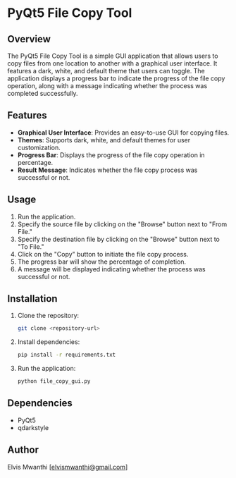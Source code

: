 # PyQt5 File Copy Tool

## Overview

The PyQt5 File Copy Tool is a simple GUI application that allows users to copy files from one location to another with a graphical user interface. It features a dark, white, and default theme that users can toggle. The application displays a progress bar to indicate the progress of the file copy operation, along with a message indicating whether the process was completed successfully.

## Features

- **Graphical User Interface**: Provides an easy-to-use GUI for copying files.
- **Themes**: Supports dark, white, and default themes for user customization.
- **Progress Bar**: Displays the progress of the file copy operation in percentage.
- **Result Message**: Indicates whether the file copy process was successful or not.

## Usage

1. Run the application.
2. Specify the source file by clicking on the "Browse" button next to "From File."
3. Specify the destination file by clicking on the "Browse" button next to "To File."
4. Click on the "Copy" button to initiate the file copy process.
5. The progress bar will show the percentage of completion.
6. A message will be displayed indicating whether the process was successful or not.

## Installation

1. Clone the repository:

    ```bash
    git clone <repository-url>
    ```

2. Install dependencies:

    ```bash
    pip install -r requirements.txt
    ```

3. Run the application:

    ```bash
    python file_copy_gui.py
    ```

## Dependencies

- PyQt5
- qdarkstyle


## Author
Elvis Mwanthi [elvismwanthi@gmail.com]
